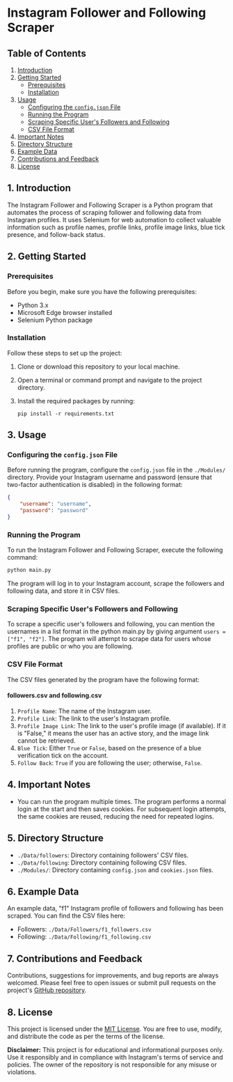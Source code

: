 
# Instagram Follower and Following Scraper

## Table of Contents

1.  [Introduction](#introduction)
2.  [Getting Started](#getting-started)
    -   [Prerequisites](#prerequisites)
    -   [Installation](#installation)
3.  [Usage](#usage)
    -   [Configuring the `config.json` File](https://chat.openai.com/c/a1ae3a97-ffbc-4260-9a4a-b4610002323d#configuring-the-configjson-file)
    -   [Running the Program](#running-the-program)
    -   [Scraping Specific User's Followers and Following](#scraping-specific-users-followers-and-following)
    -   [CSV File Format](#csv-file-format)
4.  [Important Notes](#important-notes)
5.  [Directory Structure](#directory-structure)
6.  [Example Data](#example-data)
7.  [Contributions and Feedback](#contributions-and-feedback)
8.  [License](#license)

## 1. Introduction <a name="introduction"></a>

The Instagram Follower and Following Scraper is a Python program that automates the process of scraping follower and following data from Instagram profiles. It uses Selenium for web automation to collect valuable information such as profile names, profile links, profile image links, blue tick presence, and follow-back status.

## 2. Getting Started <a name="getting-started"></a>

### Prerequisites <a name="prerequisites"></a>

Before you begin, make sure you have the following prerequisites:

-   Python 3.x
-   Microsoft Edge browser installed
-   Selenium Python package

### Installation <a name="installation"></a>

Follow these steps to set up the project:

1.  Clone or download this repository to your local machine.
    
2.  Open a terminal or command prompt and navigate to the project directory.
    
3.  Install the required packages by running:
    
    
    `pip install -r requirements.txt` 
    

## 3. Usage <a name="usage"></a>

### Configuring the `config.json` File <a name="configuring-the-configjson-file"></a>

Before running the program, configure the `config.json` file in the `./Modules/` directory. Provide your Instagram username and password (ensure that two-factor authentication is disabled) in the following format:

```json
{
    "username": "username",
    "password": "password"
}
```

### Running the Program <a name="running-the-program"></a>

To run the Instagram Follower and Following Scraper, execute the following command:
```bash
python main.py
```

The program will log in to your Instagram account, scrape the followers and following data, and store it in CSV files.

### Scraping Specific User's Followers and Following <a name="scraping-specific-users-followers-and-following"></a>

To scrape a specific user's followers and following, you can mention the usernames in a list format in the python main.py by giving argument `users = ["f1", "f2"]`. The program will attempt to scrape data for users whose profiles are public or who you are following.

### CSV File Format <a name="csv-file-format"></a>

The CSV files generated by the program have the following format:

#### followers.csv and following.csv

1.  `Profile Name`: The name of the Instagram user.
2.  `Profile Link`: The link to the user's Instagram profile.
3.  `Profile Image Link`: The link to the user's profile image (if available). If it is "False," it means the user has an active story, and the image link cannot be retrieved.
4.  `Blue Tick`: Either `True` or `False`, based on the presence of a blue verification tick on the account.
5.  `Follow Back`: `True` if you are following the user; otherwise, `False`.

## 4. Important Notes <a name="important-notes"></a>

-   You can run the program multiple times. The program performs a normal login at the start and then saves cookies. For subsequent login attempts, the same cookies are reused, reducing the need for repeated logins.

## 5. Directory Structure <a name="directory-structure"></a>

-   `./Data/followers`: Directory containing followers' CSV files.
-   `./Data/following`: Directory containing following CSV files.
-   `./Modules/`: Directory containing `config.json` and `cookies.json` files.

## 6. Example Data <a name="example-data"></a>

An example data, "f1" Instagram profile of followers and following has been scraped. You can find the CSV files here:

-   Followers: `./Data/Followers/f1_followers.csv`
-   Following: `./Data/Following/f1_following.csv`

## 7. Contributions and Feedback <a name="contributions-and-feedback"></a>

Contributions, suggestions for improvements, and bug reports are always welcomed. Please feel free to open issues or submit pull requests on the project's [GitHub repository](/).

## 8. License <a name="license"></a>

This project is licensed under the [MIT License](/). You are free to use, modify, and distribute the code as per the terms of the license.

**Disclaimer:** This project is for educational and informational purposes only. Use it responsibly and in compliance with Instagram's terms of service and policies. The owner of the repository is not responsible for any misuse or violations.

